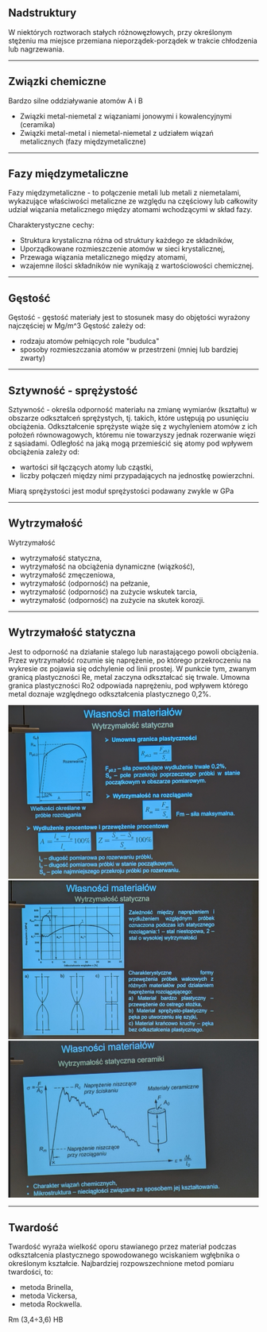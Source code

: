 ## Nadstruktury
W niektórych roztworach stałych różnowęzłowych, przy określonym stężeniu ma miejsce przemiana nieporządek-porządek w trakcie chłodzenia lub nagrzewania.

--- 

## Związki chemiczne
Bardzo silne oddziaływanie atomów A i B

- Związki metal-niemetal z wiązaniami jonowymi i kowalencyjnymi (ceramika)
- Związki metal-metal i niemetal-niemetal z udziałem wiązań metalicznych (fazy międzymetaliczne)

---

## Fazy międzymetaliczne

Fazy międzymetaliczne - to połączenie metali lub metali z niemetalami, wykazujące właściwości metaliczne ze względu na częściowy lub całkowity udział wiązania metalicznego między atomami wchodzącymi w skład fazy.

Charakterystyczne cechy:
- Struktura krystaliczna różna od struktury każdego ze składników,
- Uporządkowane rozmieszczenie atomów w sieci krystalicznej,
- Przewaga wiązania metalicznego między atomami,
- wzajemne ilości składników nie wynikają z wartościowości chemicznej.

---
## Gęstość

Gęstość - gęstość materiały jest to stosunek masy do objętości wyrażony najczęściej w Mg/m^3
Gęstość zależy od:
- rodzaju atomów pełniących role "budulca"
- sposoby rozmieszczania atomów w przestrzeni (mniej lub bardziej zwarty)

--- 

## Sztywność - sprężystość

Sztywność - określa odporność materiału na zmianę wymiarów (kształtu) w obszarze odkształceń sprężystych, tj. takich, które ustępują po usunięciu obciążenia. Odkształcenie sprężyste wiąże się z wychyleniem atomów z ich położeń równowagowych, któremu nie towarzyszy jednak rozerwanie więzi z sąsiadami.
Odległość na jaką mogą przemieścić się atomy pod wpływem obciążenia zależy od:
- wartości sił łączących atomy lub cząstki,
- liczby połączeń między nimi przypadających na jednostkę powierzchni.

Miarą sprężystości jest moduł sprężystości podawany zwykle w GPa


---
## Wytrzymałość

Wytrzymałość
- wytrzymałość statyczna,
- wytrzymałość na obciążenia dynamiczne (wiązkość),
- wytrzymałość zmęczeniowa,
- wytrzymałość (odporność) na pełzanie,
- wytrzymałość (odporność) na zużycie wskutek tarcia,
- wytrzymałość (odporność) na zużycie na skutek korozji.

---

## Wytrzymałość statyczna 

Jest to odporność na działanie stalego lub narastającego powoli obciążenia.
Przez wytrzymałość rozumie się naprężenie, po którego przekroczeniu na wykresie σε pojawia się odchylenie od linii prostej. W punkcie tym, zwanym granicą plastyczności Re, metal zaczyna odkształcać się trwale.
Umowna granica plastyczności Ro2 odpowiada naprężeniu, pod wpływem którego metal doznaje względnego odkształcenia plastycznego 0,2%.

![](img/Pasted%20image%2020251016111813.png)
![](img/Pasted%20image%2020251016111907.png)
![](img/Pasted%20image%2020251016111925.png)

---

## Twardość

Twardość wyraża wielkość oporu stawianego przez materiał podczas odkształcenia plastycznego spowodowanego wciskaniem wgłębnika o określonym kształcie.
Najbardziej rozpowszechnione metod pomiaru twardości, to:
- metoda Brinella,
- metoda Vickersa,
- metoda Rockwella.

Rm (3,4÷3,6) HB

